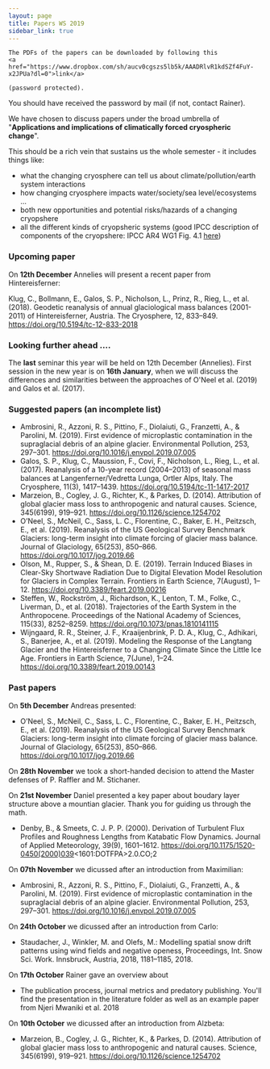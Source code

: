 ```yaml
---
layout: page
title: Papers WS 2019
sidebar_link: true
---
```


<p class="message">

    The PDFs of the papers can be downloaded by following this
    <a href="https://www.dropbox.com/sh/aucv0cgszs5lb5k/AAADRlvR1kdSZf4FuY-x2JPUa?dl=0">link</a>

    (password protected).

</p>

You should have received the password by mail (if not, contact Rainer).

We have chosen to discuss papers under the broad umbrella of "**Applications and implications of climatically forced cryospheric change**". 

This should be a rich vein that sustains us the whole semester - it includes things like:
- what the changing cryosphere can tell us about climate/pollution/earth system interactions
- how changing cryosphere impacts water/society/sea level/ecosystems ...
- both new opportunities and potential risks/hazards of a changing cryopshere
- all the different kinds of cryopsheric systems (good IPCC description of components of the cryopshere: IPCC AR4 WG1 Fig. 4.1 <a href="https://www.ipcc.ch/site/assets/uploads/2018/02/fig-4-01-1.jpg">here</a>)

### Upcoming paper

On **12th December** Annelies will present a recent paper from Hintereisferner:

Klug, C., Bollmann, E., Galos, S. P., Nicholson, L., Prinz, R., Rieg, L., et al. (2018). Geodetic reanalysis of annual glaciological mass balances (2001-2011) of Hintereisferner, Austria. The Cryosphere, 12, 833–849. https://doi.org/10.5194/tc-12-833-2018

### Looking further ahead ....

The **last** seminar this year will be held on 12th December (Annelies). First session in the new year is on **16th January**, when we will discuss the differences and similarities between the approaches of O'Neel et al. (2019) and Galos et al. (2017).

### Suggested papers (an incomplete list)

- Ambrosini, R., Azzoni, R. S., Pittino, F., Diolaiuti, G., Franzetti, A., & Parolini, M. (2019). First evidence of microplastic contamination in the supraglacial debris of an alpine glacier. Environmental Pollution, 253, 297–301. https://doi.org/10.1016/j.envpol.2019.07.005
- Galos, S. P., Klug, C., Maussion, F., Covi, F., Nicholson, L., Rieg, L., et al. (2017). Reanalysis of a 10-year record (2004–2013) of seasonal mass balances at Langenferner/Vedretta Lunga, Ortler Alps, Italy. The Cryosphere, 11(3), 1417–1439. https://doi.org/10.5194/tc-11-1417-2017
- Marzeion, B., Cogley, J. G., Richter, K., & Parkes, D. (2014). Attribution of global glacier mass loss to anthropogenic and natural causes. Science, 345(6199), 919–921. https://doi.org/10.1126/science.1254702
- O’Neel, S., McNeil, C., Sass, L. C., Florentine, C., Baker, E. H., Peitzsch, E., et al. (2019). Reanalysis of the US Geological Survey Benchmark Glaciers: long-term insight into climate forcing of glacier mass balance. Journal of Glaciology, 65(253), 850–866. https://doi.org/10.1017/jog.2019.66
- Olson, M., Rupper, S., & Shean, D. E. (2019). Terrain Induced Biases in Clear-Sky Shortwave Radiation Due to Digital Elevation Model Resolution for Glaciers in Complex Terrain. Frontiers in Earth Science, 7(August), 1–12. https://doi.org/10.3389/feart.2019.00216
- Steffen, W., Rockström, J., Richardson, K., Lenton, T. M., Folke, C., Liverman, D., et al. (2018). Trajectories of the Earth System in the Anthropocene. Proceedings of the National Academy of Sciences, 115(33), 8252–8259. https://doi.org/10.1073/pnas.1810141115
- Wijngaard, R. R., Steiner, J. F., Kraaijenbrink, P. D. A., Klug, C., Adhikari, S., Banerjee, A., et al. (2019). Modeling the Response of the Langtang Glacier and the Hintereisferner to a Changing Climate Since the Little Ice Age. Frontiers in Earth Science, 7(June), 1–24. https://doi.org/10.3389/feart.2019.00143


### Past papers

On **5th December** Andreas presented:

- O’Neel, S., McNeil, C., Sass, L. C., Florentine, C., Baker, E. H., Peitzsch, E., et al. (2019). Reanalysis of the US Geological Survey Benchmark Glaciers: long-term insight into climate forcing of glacier mass balance. Journal of Glaciology, 65(253), 850–866. https://doi.org/10.1017/jog.2019.66

On **28th November** we took a short-handed decision to attend the Master defenses of P. Raffler and M. Stichaner. 

On **21st November** Daniel presented a key paper about boudary layer structure above a mountian glacier. Thank you for guiding us through the math.

- Denby, B., & Smeets, C. J. P. P. (2000). Derivation of Turbulent Flux Profiles and Roughness Lengths from Katabatic Flow Dynamics. Journal of Applied Meteorology, 39(9), 1601–1612. https://doi.org/10.1175/1520-0450(2000)039<1601:DOTFPA>2.0.CO;2

On **07th November** we dicussed after an introduction from Maximilian:

- Ambrosini, R., Azzoni, R. S., Pittino, F., Diolaiuti, G., Franzetti, A., & Parolini, M. (2019). First evidence of microplastic contamination in the supraglacial debris of an alpine glacier. Environmental Pollution, 253, 297–301. https://doi.org/10.1016/j.envpol.2019.07.005

On **24th October** we dicussed after an introduction from Carlo:

- Staudacher, J., Winkler, M. and Olefs, M.: Modelling spatial snow drift patterns using wind fields and negative openess, Proceedings, Int. Snow Sci. Work. Innsbruck, Austria, 2018, 1181–1185, 2018.

On **17th October** Rainer gave an overview about 

- The publication process, journal metrics and predatory publishing. You'll find the presentation in the literature folder as well as an example paper from Njeri Mwaniki et al. 2018

On **10th October** we dicussed after an introduction from Alzbeta:

- Marzeion, B., Cogley, J. G., Richter, K., & Parkes, D. (2014). Attribution of global glacier mass loss to anthropogenic and natural causes. Science, 345(6199), 919–921. https://doi.org/10.1126/science.1254702

